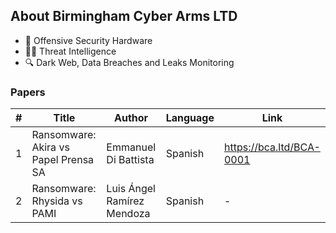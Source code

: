 ## About Birmingham Cyber Arms LTD

- 🦾 Offensive Security Hardware 
- 🕵️‍♂️ Threat Intelligence 
- 🔍 Dark Web, Data Breaches and Leaks Monitoring 

### Papers
|#| Title | Author | Language | Link |
|---|---|---|---|---|
| 1 | Ransomware: Akira vs Papel Prensa SA | Emmanuel Di Battista | Spanish | https://bca.ltd/BCA-0001 |
| 2 | Ransomware: Rhysida vs PAMI | Luis Ángel Ramírez Mendoza | Spanish | - |
